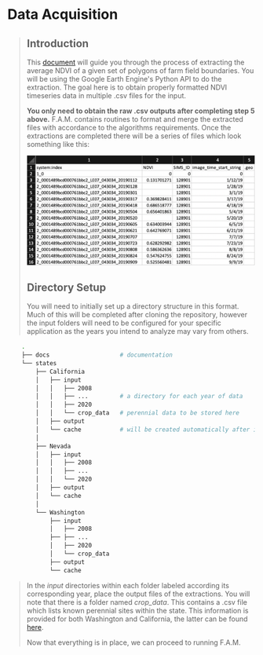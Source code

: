 # Data Acquisition
>
>
> ## Introduction
> This [document](https://docs.google.com/document/d/1TTolXOjy3UQUG_UKBN5ror2HNB1JjmtVScBrJW-CjHo/edit#heading=h.jpm77k4o3md1) will guide you through the process of extracting the average NDVI of a given set of polygons of farm field boundaries. You will be using the Google Earth Engine's Python API to do the extraction. The goal here is to obtain properly formatted NDVI timeseries data in multiple .csv files for the input.
>
> **You only need to obtain the raw .csv outputs after completing step 5 above.** F.A.M. contains routines to format and merge the extracted files with accordance to the algorithms requirements. Once the extractions are completed there will be a series of files which look something like this:
>
> <img src="imgs/format.png" width="600"/>
>
> ## Directory Setup
> You will need to initially set up a directory structure in this format. Much of this will be completed after cloning the repository, however the input folders will need to be configured for your specific application as the years you intend to analyze may vary from others.
```bash
    .
    ├── docs                    # documentation
    └── states
        ├── California
        │   ├── input
        │   │   ├── 2008
        │   │   ├── ...         # a directory for each year of data
        │   │   ├── 2020
        │   │   └── crop_data   # perennial data to be stored here
        │   ├── output
        │   └── cache           # will be created automatically after initial run
        │
        ├── Nevada
        │   ├── input
        │   │   ├── 2008
        │   │   ├── ...
        │   │   └── 2020
        │   ├── output
        │   └── cache
        │
        └── Washington
            ├── input
            │   ├── 2008
            ├── ├── ...
            │   ├── 2020
            │   └── crop_data
            ├── output
            └── cache
```
> In the <i>input</i> directories within each folder labeled according its corresponding year, place the output files of the extractions. You will note that there is a folder named <i>crop_data</i>. This contains a .csv file which lists known perennial sites within the state. This information is provided for both Washington and California, the latter can be found [here](../states/California/sample_crop_data/).
>
> Now that everything is in place, we can proceed to running F.A.M.

